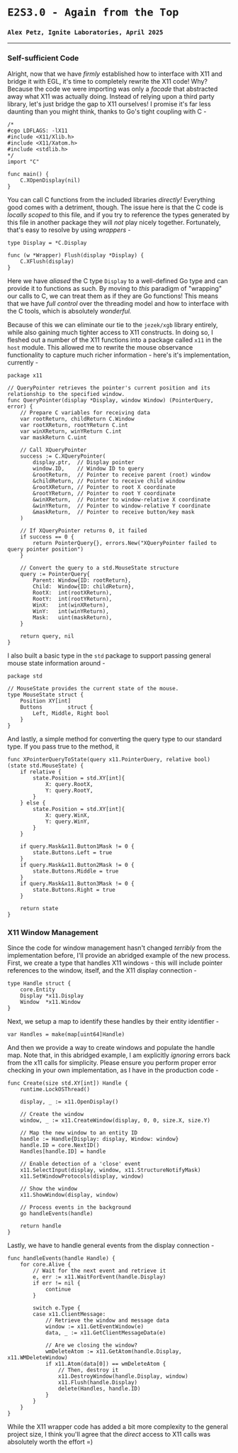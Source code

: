 # `E2S3.0 - Again from the Top`
### `Alex Petz, Ignite Laboratories, April 2025`

---

### Self-sufficient Code
Alright, now that we have _firmly_ established how to interface with X11 and bridge it with EGL, it's time to
completely rewrite the X11 code!  Why?  Because the code we were importing was only a _facade_ that abstracted
away what X11 was actually doing.  Instead of relying upon a third party library, let's just bridge the gap
to X11 ourselves!  I promise it's far less daunting than you might think, thanks to Go's tight coupling with C -

    /*
    #cgo LDFLAGS: -lX11
    #include <X11/Xlib.h>
    #include <X11/Xatom.h>
    #include <stdlib.h>
    */
    import "C"
    
    func main() {
        C.XOpenDisplay(nil)
    }

You can call C functions from the included libraries _directly!_  Everything good comes with a detriment, though.
The issue here is that the C code is _locally scoped_ to this file, and if you try to reference the types
generated by this file in another package they will _not_ play nicely together.  Fortunately, that's easy to
resolve by using _wrappers_ - 

    type Display = *C.Display
    
    func (w *Wrapper) Flush(display *Display) {
        C.XFlush(display)
    }

Here we have _aliased_ the C type `Display` to a well-defined Go type and can provide it to functions as such.
By moving to _this_ paradigm of "wrapping" our calls to C, we can treat them as if they are Go functions!
This means that we have _full control_ over the threading model and how to interface with the C tools, which
is absolutely _wonderful._  

Because of this we can eliminate our tie to the `jezek/xgb` library entirely, while also gaining much tighter
access to X11 constructs.  In doing so, I fleshed out a number of the X11 functions into a package called `x11`
in the `host` module.  This allowed me to rewrite the mouse observance functionality to capture much richer
information - here's it's implementation, currently -

    package x11

    // QueryPointer retrieves the pointer's current position and its relationship to the specified window.
    func QueryPointer(display *Display, window Window) (PointerQuery, error) {
        // Prepare C variables for receiving data
        var rootReturn, childReturn C.Window
        var rootXReturn, rootYReturn C.int
        var winXReturn, winYReturn C.int
        var maskReturn C.uint
    
        // Call XQueryPointer
        success := C.XQueryPointer(
            display.ptr,  // Display pointer
            window.ID,    // Window ID to query
            &rootReturn,  // Pointer to receive parent (root) window
            &childReturn, // Pointer to receive child window
            &rootXReturn, // Pointer to root X coordinate
            &rootYReturn, // Pointer to root Y coordinate
            &winXReturn,  // Pointer to window-relative X coordinate
            &winYReturn,  // Pointer to window-relative Y coordinate
            &maskReturn,  // Pointer to receive button/key mask
        )
    
        // If XQueryPointer returns 0, it failed
        if success == 0 {
            return PointerQuery{}, errors.New("XQueryPointer failed to query pointer position")
        }
    
        // Convert the query to a std.MouseState structure
        query := PointerQuery{
            Parent: Window{ID: rootReturn},
            Child:  Window{ID: childReturn},
            RootX:  int(rootXReturn),
            RootY:  int(rootYReturn),
            WinX:   int(winXReturn),
            WinY:   int(winYReturn),
            Mask:   uint(maskReturn),
        }
    
        return query, nil
    }

I also built a basic type in the `std` package to support passing general mouse state information around - 

    package std
    
    // MouseState provides the current state of the mouse.
    type MouseState struct {
        Position XY[int]
        Buttons        struct {
            Left, Middle, Right bool
        }
    }

And lastly, a simple method for converting the query type to our standard type.  If you pass true to the
method, it 

    func XPointerQueryToState(query x11.PointerQuery, relative bool) (state std.MouseState) {
        if relative {
            state.Position = std.XY[int]{
                X: query.RootX,
                Y: query.RootY,
            }
        } else {
            state.Position = std.XY[int]{
                X: query.WinX,
                Y: query.WinY,
            }
        }
    
        if query.Mask&x11.Button1Mask != 0 {
            state.Buttons.Left = true
        }
        if query.Mask&x11.Button2Mask != 0 {
            state.Buttons.Middle = true
        }
        if query.Mask&x11.Button3Mask != 0 {
            state.Buttons.Right = true
        }
    
        return state
    }

### X11 Window Management
Since the code for window management hasn't changed _terribly_ from the implementation before, I'll provide
an abridged example of the new process.  First, we create a type that handles X11 windows - this will
include pointer references to the window, itself, and the X11 display connection -

    type Handle struct {
        core.Entity
        Display *x11.Display
        Window  *x11.Window
    }

Next, we setup a map to identify these handles by their entity identifier -
    
    var Handles = make(map[uint64]Handle)

And then we provide a way to create windows and populate the handle map.  Note that, in this abridged
example, I am explicitly _ignoring_ errors back from the x11 calls for simplicity.  Please ensure
you perform proper error checking in your own implementation, as I have in the production code -

    func Create(size std.XY[int]) Handle {
        runtime.LockOSThread()

        display, _ := x11.OpenDisplay()
    
        // Create the window
        window, _ := x11.CreateWindow(display, 0, 0, size.X, size.Y)
    
        // Map the new window to an entity ID
        handle := Handle{Display: display, Window: window}
        handle.ID = core.NextID()
        Handles[handle.ID] = handle
    
	    // Enable detection of a 'close' event
        x11.SelectInput(display, window, x11.StructureNotifyMask) 
        x11.SetWindowProtocols(display, window)
    
        // Show the window
        x11.ShowWindow(display, window)
    
        // Process events in the background
        go handleEvents(handle)
    
        return handle
    }

Lastly, we have to handle general events from the display connection -

    func handleEvents(handle Handle) {
        for core.Alive {
            // Wait for the next event and retrieve it
            e, err := x11.WaitForEvent(handle.Display)
            if err != nil {
                continue
            }
    
            switch e.Type {
            case x11.ClientMessage:
                // Retrieve the window and message data
                window := x11.GetEventWindow(e)
                data, _ := x11.GetClientMessageData(e)
    
                // Are we closing the window?
                wmDeleteAtom := x11.GetAtom(handle.Display, x11.WMDeleteWindow) 
                if x11.Atom(data[0]) == wmDeleteAtom {
                    // Then, destroy it
                    x11.DestroyWindow(handle.Display, window)
                    x11.Flush(handle.Display)
                    delete(Handles, handle.ID)
                }
            }
        }
    }

While the X11 wrapper code has added a bit more complexity to the general project size, I think you'll
agree that the _direct_ access to X11 calls was absolutely worth the effort =)  